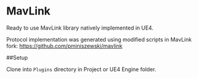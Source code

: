 # MavLink

Ready to use MavLink library natively implemented in UE4.

Protocol implementation was generated using modified scripts in MavLink fork: https://github.com/pminiszewski/mavlink

##Setup

Clone into `Plugins` directory in Project or UE4 Engine folder.
